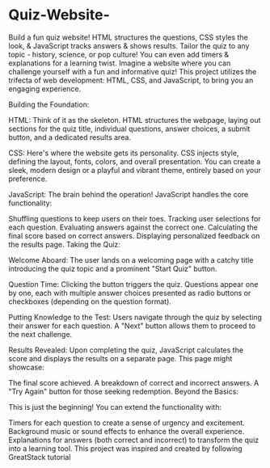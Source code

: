# Quiz-Website-
Build a fun quiz website! HTML structures the questions, CSS styles the look, &amp; JavaScript tracks answers &amp; shows results. Tailor the quiz to any topic - history, science, or pop culture! You can even add timers &amp; explanations for a learning twist.
Imagine a website where you can challenge yourself with a fun and informative quiz! This project utilizes the trifecta of web development: HTML, CSS, and JavaScript, to bring you an engaging experience.

Building the Foundation:

HTML:  Think of it as the skeleton. HTML structures the webpage, laying out sections for the quiz title, individual questions, answer choices, a submit button, and a dedicated results area.

CSS:  Here's where the website gets its personality. CSS injects style, defining the layout, fonts, colors, and overall presentation. You can create a sleek, modern design or a playful and vibrant theme, entirely based on your preference.

JavaScript:  The brain behind the operation! JavaScript handles the core functionality:

Shuffling questions to keep users on their toes.
Tracking user selections for each question.
Evaluating answers against the correct one.
Calculating the final score based on correct answers.
Displaying personalized feedback on the results page.
Taking the Quiz:

Welcome Aboard:  The user lands on a welcoming page with a catchy title introducing the quiz topic and a prominent "Start Quiz" button.

Question Time:  Clicking the button triggers the quiz. Questions appear one by one, each with multiple answer choices presented as radio buttons or checkboxes (depending on the question format).

Putting Knowledge to the Test:  Users navigate through the quiz by selecting their answer for each question. A "Next" button allows them to proceed to the next challenge.

Results Revealed:  Upon completing the quiz, JavaScript calculates the score and displays the results on a separate page. This page might showcase:

The final score achieved.
A breakdown of correct and incorrect answers.
A "Try Again" button for those seeking redemption.
Beyond the Basics:

This is just the beginning! You can extend the functionality with:

Timers for each question to create a sense of urgency and excitement.
Background music or sound effects to enhance the overall experience.
Explanations for answers (both correct and incorrect) to transform the quiz into a learning tool.
This project was inspired and created by following GreatStack tutorial 
